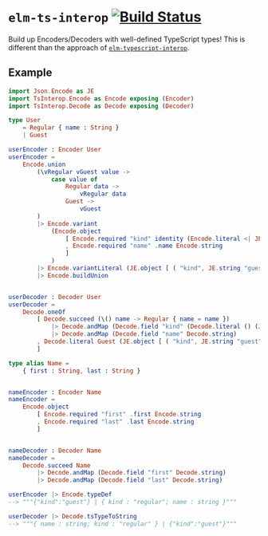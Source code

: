 # `elm-ts-interop` [![Build Status](https://github.com/dillonkearns/elm-ts-interop/workflows/CI/badge.svg)](https://github.com/dillonkearns/elm-ts-interop/actions?query=branch%3Amain)

Build up Encoders/Decoders with well-defined TypeScript types! This is different than the approach of [`elm-typescript-interop`](https://github.com/dillonkearns/elm-typescript-interop).

## Example

```elm
import Json.Encode as JE
import TsInterop.Encode as Encode exposing (Encoder)
import TsInterop.Decode as Decode exposing (Decoder)

type User
    = Regular { name : String }
    | Guest

userEncoder : Encoder User
userEncoder =
    Encode.union
        (\vRegular vGuest value ->
            case value of
                Regular data ->
                    vRegular data
                Guest ->
                    vGuest
        )
        |> Encode.variant
            (Encode.object
                [ Encode.required "kind" identity (Encode.literal <| JE.string "regular")
                , Encode.required "name" .name Encode.string
                ]
            )
        |> Encode.variantLiteral (JE.object [ ( "kind", JE.string "guest" ) ])
        |> Encode.buildUnion


userDecoder : Decoder User
userDecoder =
    Decode.oneOf
        [ Decode.succeed (\() name -> Regular { name = name })
            |> Decode.andMap (Decode.field "kind" (Decode.literal () (JE.string "regular")))
            |> Decode.andMap (Decode.field "name" Decode.string)
        , Decode.literal Guest (JE.object [ ( "kind", JE.string "guest" ) ])
        ]

type alias Name =
    { first : String, last : String }


nameEncoder : Encoder Name
nameEncoder =
    Encode.object
        [ Encode.required "first" .first Encode.string
        , Encode.required "last" .last Encode.string
        ]


nameDecoder : Decoder Name
nameDecoder =
    Decode.succeed Name
        |> Decode.andMap (Decode.field "first" Decode.string)
        |> Decode.andMap (Decode.field "last" Decode.string)

userEncoder |> Encode.typeDef
--> """{"kind":"guest"} | { kind : "regular"; name : string }"""

userDecoder |> Decode.tsTypeToString
--> """{ name : string; kind : "regular" } | {"kind":"guest"}"""
```
